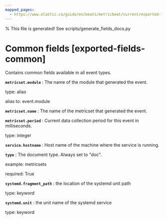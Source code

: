 ```yaml
---
mapped_pages:
  - https://www.elastic.co/guide/en/beats/metricbeat/current/exported-fields-common.html
---
```


% This file is generated! See scripts/generate_fields_docs.py

# Common fields [exported-fields-common]

Contains common fields available in all event types.

**`metricset.module`**
:   The name of the module that generated the event.

type: alias

alias to: event.module


**`metricset.name`**
:   The name of the metricset that generated the event.


**`metricset.period`**
:   Current data collection period for this event in milliseconds.

type: integer


**`service.hostname`**
:   Host name of the machine where the service is running.


**`type`**
:   The document type. Always set to "doc".

example: metricsets

required: True


**`systemd.fragment_path`**
:   the location of the systemd unit path

type: keyword


**`systemd.unit`**
:   the unit name of the systemd service

type: keyword


